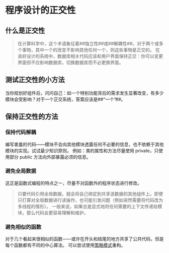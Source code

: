 # 程序设计的正交性

## 什么是正交性

> 在计算科学中，这个术语象征着##独立性##或##解耦性##。对于两个或多个事物，其中一个的改变不影响其他任何一个，则这些事物是正交的。
> 在良好设计的系统中，数据库相关代码应该和用户界面保持正交：你可以变更界面但不应影响数据库，切换数据库而不必更换界面。

## 测试正交性的小方法

当你规划好组件后，问问自己：如一个特别功能背后的需求发生显著改变，有多少模块会受影响？对于一个正交系统，答案应该是##“一个”##。

## 保持正交性的方法

### 保持代码解耦

编写害羞的代码——模块不会向其他模块透露任何不必要的信息，也不依赖于其他模块的实现。试试最少知识原则。
例如：类的属性和方法尽量使用 private，只使用部分 public 方法向外部暴露必须的信息。

### 避免全局数据

这正是函数式编程的特点之一，尽量不对函数外的程序状态进行修改。

> 只要代码引用全局数据，就会将自己绑定到共享该数据的其他组件上。即使只打算对全局数据进行读操作，也可能引发问题（例如突然需要将代码改为多线程的情形）。
> 一般来说，如果总是显式地将任何需要的上下文传递给模块，那么代码会更容易理解和维护。

### 避免相似的函数

对于几个看起来很相似的函数——或许在开头和结尾的地方共享了公共代码，但是每个函数都有不同的中心算法。
可以尝试使用[策略模式](../重构-改善既有的代码设计/枚举变继承，状态代多态.md)重构。
